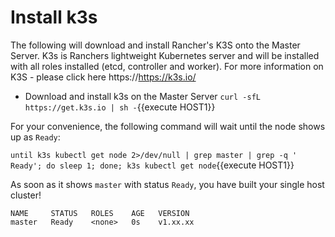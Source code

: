 # Install k3s

The following will download and install Rancher's K3S onto the Master Server.  K3s is Ranchers lightweight Kubernetes server and will be installed with all roles installed (etcd, controller and worker).  For more information on K3S - please click here https://https://k3s.io/

* Download and install k3s on the Master Server
`curl -sfL https://get.k3s.io | sh -`{{execute HOST1}}

For your convenience, the following command will wait until the node shows up as `Ready`:

`until k3s kubectl get node 2>/dev/null | grep master | grep -q ' Ready'; do sleep 1; done; k3s kubectl get node`{{execute HOST1}}

As soon as it shows `master` with status `Ready`, you have built your single host cluster!

```
NAME     STATUS   ROLES    AGE   VERSION
master   Ready    <none>   0s    v1.xx.xx
```